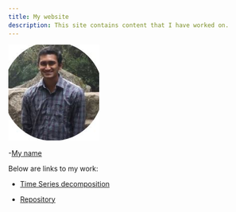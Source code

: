 ```yaml
---
title: My website
description: This site contains content that I have worked on.
---
```


![My Picture](/pics/ArjunVenkat.JPG)

-[My name](/arjunvenkat/index.md)

Below are links to my work:

- [Time Series decomposition](/timeseries/index.md)

- [Repository](https://github.com/arjunvenkat510/otherwork)
